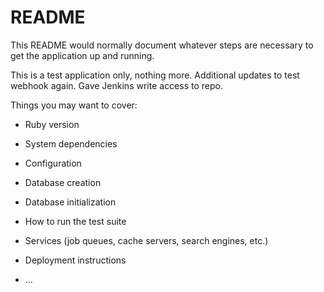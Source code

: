 # README

This README would normally document whatever steps are necessary to get the
application up and running.

This is a test application only, nothing more. Additional updates to test webhook again. Gave Jenkins write access to repo.

Things you may want to cover:

* Ruby version

* System dependencies

* Configuration

* Database creation

* Database initialization

* How to run the test suite

* Services (job queues, cache servers, search engines, etc.)

* Deployment instructions

* ...
